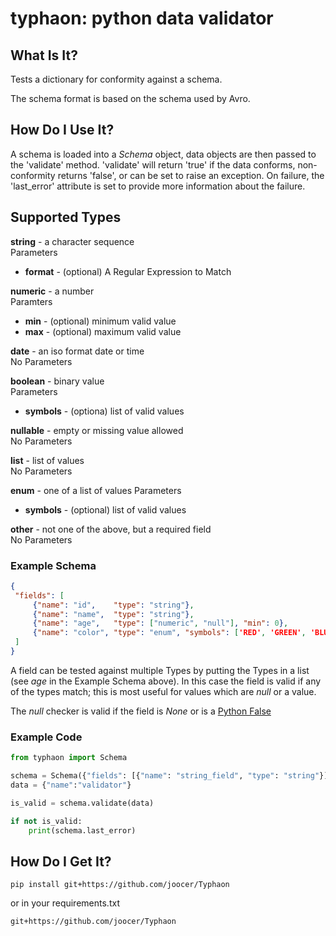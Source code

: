 # typhaon: python data validator


## What Is It?

Tests a dictionary for conformity against a schema.

The schema format is based on the schema used by Avro.

## How Do I Use It?

A schema is loaded into a _Schema_ object, data objects are then passed to the 'validate' method. 'validate' will return 'true' if the data conforms, non-conformity returns 'false', or can be set to raise an exception. On failure, the 'last_error' attribute is set to provide more information about the failure.

## Supported Types  

**string** - a character sequence  
Parameters
  - **format** - (optional) A Regular Expression to Match  

**numeric** - a number  
Paramters 
  - **min** - (optional) minimum valid value
  - **max** - (optional) maximum valid value

**date** - an iso format date or time  
No Parameters  

**boolean** - binary value  
Parameters
  - **symbols** - (optiona) list of valid values

**nullable** - empty or missing value allowed  
No Parameters

**list** - list of values  
No Parameters

**enum** - one of a list of values
Parameters

  -  **symbols** - (optional) list of valid values

**other** - not one of the above, but a required field  
No Parameters

### Example Schema
~~~json
{
 "fields": [
     {"name": "id",    "type": "string"},
     {"name": "name",  "type": "string"},
     {"name": "age",   "type": ["numeric", "null"], "min": 0},
     {"name": "color", "type": "enum", "symbols": ['RED', 'GREEN', 'BLUE']}
 ]
}
~~~

A field can be tested against multiple Types by putting the Types in a list (see _age_ in the Example Schema above). In this case the field is valid if any of the types match; this is most useful for values which are _null_ or a value.

The _null_ checker is valid if the field is _None_ or is a [Python False](https://docs.python.org/2.4/lib/truth.html)


### Example Code
~~~python
from typhaon import Schema

schema = Schema({"fields": [{"name": "string_field", "type": "string"}]})
data = {"name":"validator"}

is_valid = schema.validate(data)

if not is_valid:
    print(schema.last_error)
~~~

## How Do I Get It?
~~~
pip install git+https://github.com/joocer/Typhaon
~~~
or in your requirements.txt
~~~
git+https://github.com/joocer/Typhaon
~~~
